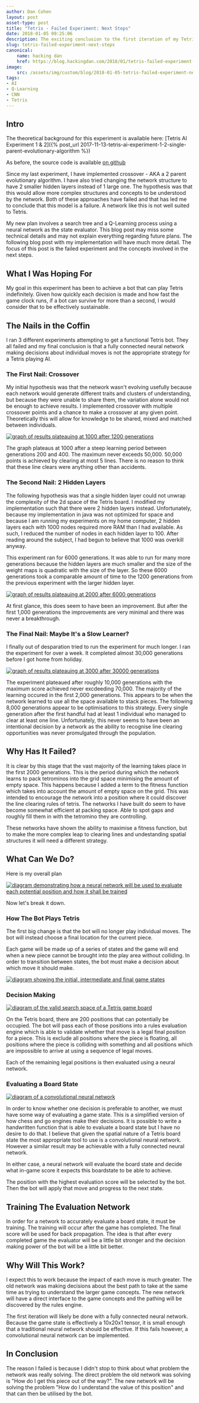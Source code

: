 ```yaml
---
author: Dan Cohen
layout: post
asset-type: post
title: "Tetris - Failed Experiment: Next Steps"
date: 2018-01-05 09:25:06
description: The exciting conclusion to the first iteration of my Tetris AI experiments and my plans for the future.
slug: tetris-failed-experiment-next-steps
canonical:
    name: hacking dan
    href: https://blog.hackingdan.com/2018/01/tetris-failed-experiment-next-steps
image: 
    src: /assets/img/custom/blog/2018-01-05-tetris-failed-experiment-next-steps/tetris.png
tags: 
- AI
- Q-Learning
- CNN
- Tetris
---
```

## Intro

The theoretical background for this experiment is available here: [Tetris AI Experiment 1 & 2]({% post_url 2017-11-13-tetris-ai-experiment-1-2-single-parent-evolutionary-algorithm %})

As before, the source code is available [on github](https://github.com/cohen990/evolution-of-tetris)

Since my last experiment, I have implemented crossover - AKA a 2 parent evolutionary algorithm. I have also tried changing the network structure to have 2 smaller hidden layers instead of 1 large one. The hypothesis was that this would allow more complex structures and concepts to be understood by the network. Both of these approaches have failed and that has led me to conclude that this model is a failure. A network like this is not well suited to Tetris.

My new plan involves a search tree and a Q-Learning process using a neural network as the state evaluator. This blog post may miss some technical details and may not explain everything regarding future plans. The following blog post with my implementation will have much more detail. The focus of this post is the failed experiment and the concepts involved in the next steps.

## What I Was Hoping For

My goal in this experiment has been to achieve a bot that can play Tetris indefinitely. Given how quickly each decision is made and how fast the game clock runs, if a bot can survive for more than a second, I would consider that to be effectively sustainable.

## The Nails in the Coffin

I ran 3 different experiments attempting to get a functional Tetris bot. They all failed and my final conclusion is that a fully connected neural network making decisions about individual moves is not the appropriate strategy for a Tetris playing AI.

### The First Nail: Crossover

My initial hypothesis was that the network wasn't evolving usefully because each network would generate different traits and clusters of understanding, but because they were unable to share them, the variation alone would not be enough to achieve results. I implemented crossover with multiple crossover points and a chance to make a crossover at any given point. Theoretically this will allow for knowledge to be shared, mixed and matched between individuals.

[![graph of results plateauing at 1000 after 1200 generations]({{site.baseurl}}/assets/img/custom/blog/2018-01-05-tetris-failed-experiment-next-steps/crossover.png)]({{site.baseurl}}/assets/img/custom/blog/2018-01-05-tetris-failed-experiment-next-steps/crossover.png)

The graph plateaus at 1000 after a steep learning period between generations 200 and 400. The maximum never exceeds 50,000. 50,000 points is achieved by clearing at most 5 lines. There is no reason to think that these line clears were anything other than accidents.

### The Second Nail: 2 Hidden Layers

The following hypothesis was that a single hidden layer could not unwrap the complexity of the 2d space of the Tetris board. I modified my implementation such that there were 2 hidden layers instead. Unfortunately, because my implementation in java was not optimized for space and because I am running my experiments on my home computer, 2 hidden layers each with 1000 nodes required more RAM than I had available. As such, I reduced the number of nodes in each hidden layer to 100. After reading around the subject, I had begun to believe that 1000 was overkill anyway.

This experiment ran for 6000 generations. It was able to run for many more generations because the hidden layers are much smaller and the size of the weight maps is quadratic with the size of the layer. So these 6000 generations took a comparable amount of time to the 1200 generations from the previous experiment with the larger hidden layer.

[![graph of results plateauing at 2000 after 6000 generations]({{site.baseurl}}/assets/img/custom/blog/2018-01-05-tetris-failed-experiment-next-steps/2layers.png)]({{site.baseurl}}/assets/img/custom/blog/2018-01-05-tetris-failed-experiment-next-steps/2layers.png)

At first glance, this does seem to have been an improvement. But after the first 1,000 generations the improvements are very minimal and there was never a breakthrough.

### The Final Nail: Maybe It's a Slow Learner?

I finally out of desparation tried to run the experiment for much longer. I ran the experiment for over a week. It completed almost 30,000 generations before I got home from holiday.

[![graph of results plateauing at 3000 after 30000 generations]({{site.baseurl}}/assets/img/custom/blog/2018-01-05-tetris-failed-experiment-next-steps/failed.png)]({{site.baseurl}}/assets/img/custom/blog/2018-01-05-tetris-failed-experiment-next-steps/failed.png)

The experiment plateaued after roughly 10,000 generations with the maximum score achieved never excdeeding 70,000. The majority of the learning occured in the first 2,000 generations. This appears to be when the network learned to use all the space available to stack pieces. The following 8,000 generations appear to be optimisations to this strategy. Every single generation after the first handful had at least 1 individual who managed to clear at least one line. Unfortunately, this never seems to have been an intentional decision by a network as the ability to recognise line clearing opportunities was never promulgated through the population.

## Why Has It Failed?

It is clear by this stage that the vast majority of the learning takes place in the first 2000 generations. This is the period during which the network learns to pack tetrominos into the grid space minimising the amount of empty space. This happens because I added a term to the fitness function which takes into account the amount of empty space on the grid. This was intended to encourage the network into a position where it could discover the line clearing rules of tetris. The networks I have built do seem to have become somewhat efficient at packing space. Able to spot gaps and roughly fill them in with the tetromino they are controlling.

These networks have shown the ability to maximise a fitness function, but to make the more complex leap to clearing lines and undestanding spatial structures it will need a different strategy.

## What Can We Do?

Here is my overall plan

[![diagram demonstrating how a neural network will be used to evaluate each potential position and how it shall be trained]({{site.baseurl}}/assets/img/custom/blog/2018-01-05-tetris-failed-experiment-next-steps/diagram.png)]({{site.baseurl}}/assets/img/custom/blog/2018-01-05-tetris-failed-experiment-next-steps/diagram.png)

Now let's break it down.

### How The Bot Plays Tetris

The first big change is that the bot will no longer play individual moves. The bot will instead choose a final location for the current piece.

Each game will be made up of a series of states and the game will end when a new piece cannot be brought into the play area without colliding. In order to transition between states, the bot must make a decision about which move it should make.

[![diagram showing the initial, intermediate and final game states]({{site.baseurl}}/assets/img/custom/blog/2018-01-05-tetris-failed-experiment-next-steps/states.png)]({{site.baseurl}}/assets/img/custom/blog/2018-01-05-tetris-failed-experiment-next-steps/states.png)

### Decision Making

[![diagram of the valid search space of a Tetris game board]({{site.baseurl}}/assets/img/custom/blog/2018-01-05-tetris-failed-experiment-next-steps/search-space.png)]({{site.baseurl}}/assets/img/custom/blog/2018-01-05-tetris-failed-experiment-next-steps/search-space.png)

On the Tetris board, there are 200 positions that can potentially be occupied. The bot will pass each of those positions into a rules evaluation engine which is able to validate whether that move is a legal final position for a piece. This is exclude all positions where the piece is floating, all positions where the piece is colliding with something and all positions which are impossible to arrive at using a sequence of legal moves.

Each of the remaining legal positions is then evaluated using a neural network.

### Evaluating a Board State

[![diagram of a convolutional neural network]({{site.baseurl}}/assets/img/custom/blog/2018-01-05-tetris-failed-experiment-next-steps/CNN.png)]({{site.baseurl}}/assets/img/custom/blog/2018-01-05-tetris-failed-experiment-next-steps/CNN.png)

In order to know whether one decision is preferable to another, we must have some way of evaluating a game state. This is a simplified version of how chess and go engines make their decisions. It is possible to write a handwritten function that is able to evaluate a board state but I have no desire to do that. I believe that given the spatial nature of a Tetris board state the most appropriate tool to use is a convolutional neural network. However a similar result may be achievable with a fully connected neural network.

In either case, a neural network will evaluate the board state and decide what in-game score it expects this boardstate to be able to achieve.

The position with the highest evaluation score will be selected by the bot. Then the bot will apply that move and progress to the next state.

## Training The Evaluation Network

In order for a network to accurately evaluate a board state, it must be training. The training will occur after the game has completed. The final score will be used for back propagation. The idea is that after every completed game the evaluator will be a little bit stronger and the decision making power of the bot will be a little bit better.

## Why Will This Work?

I expect this to work because the impact of each move is much greater. The old network was making decisions about the best path to take at the same time as trying to understand the larger game concepts. The new network will have a direct interface to the game concepts and the pathing will be discovered by the rules engine. 

The first iteration will likely be done with a fully connected neural network. Because the game state is effectively a 10x20x1 tensor, it is small enough that a traditional neural network should be effective. If this fails however, a convolutional neural network can be implemented.

## In Conclusion

The reason I failed is because I didn't stop to think about what problem the network was really solving. The direct problem the old network was solving is "How do I get this piece out of the way?". The new network will be solving the problem "How do I understand the value of this position" and that can then be utilised by the bot.
